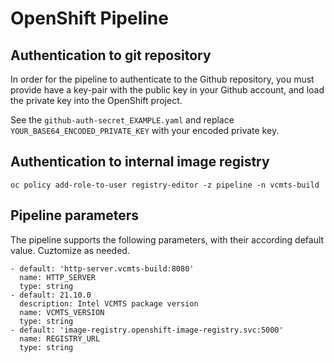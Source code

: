 # OpenShift Pipeline

## Authentication to git repository
In order for the pipeline to authenticate to the Github repository, you must provide have a key-pair with the public key in your Github account, and load the private key into the OpenShift project.

See the `github-auth-secret_EXAMPLE.yaml` and replace `YOUR_BASE64_ENCODED_PRIVATE_KEY` with your encoded private key.

## Authentication to internal image registry

~~~
oc policy add-role-to-user registry-editor -z pipeline -n vcmts-build
~~~

## Pipeline parameters
The pipeline supports the following parameters, with their according default value.
Cuztomize as needed.

    - default: 'http-server.vcmts-build:8080'
      name: HTTP_SERVER
      type: string
    - default: 21.10.0
      description: Intel VCMTS package version
      name: VCMTS_VERSION
      type: string
    - default: 'image-registry.openshift-image-registry.svc:5000'
      name: REGISTRY_URL
      type: string
